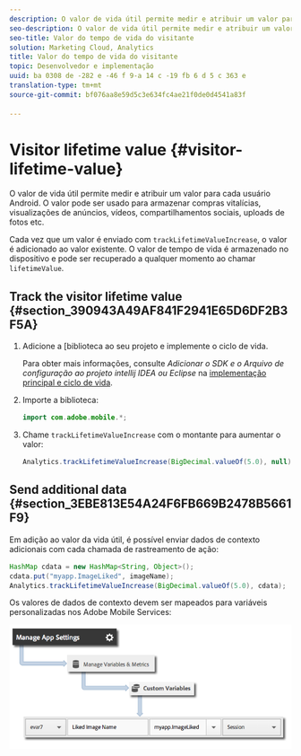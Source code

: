 ```yaml
---
description: O valor de vida útil permite medir e atribuir um valor para cada usuário Android. O valor pode ser usado para armazenar compras vitalícias, visualizações de anúncios, vídeos, compartilhamentos sociais, uploads de fotos etc.
seo-description: O valor de vida útil permite medir e atribuir um valor para cada usuário Android. O valor pode ser usado para armazenar compras vitalícias, visualizações de anúncios, vídeos, compartilhamentos sociais, uploads de fotos etc.
seo-title: Valor do tempo de vida do visitante
solution: Marketing Cloud, Analytics
title: Valor do tempo de vida do visitante
topic: Desenvolvedor e implementação
uuid: ba 0308 de -282 e -46 f 9-a 14 c -19 fb 6 d 5 c 363 e
translation-type: tm+mt
source-git-commit: bf076aa8e59d5c3e634fc4ae21f0de0d4541a83f

---
```



# Visitor lifetime value {#visitor-lifetime-value}

O valor de vida útil permite medir e atribuir um valor para cada usuário Android. O valor pode ser usado para armazenar compras vitalícias, visualizações de anúncios, vídeos, compartilhamentos sociais, uploads de fotos etc.

Cada vez que um valor é enviado com `trackLifetimeValueIncrease`, o valor é adicionado ao valor existente. O valor de tempo de vida é armazenado no dispositivo e pode ser recuperado a qualquer momento ao chamar `lifetimeValue`.

## Track the visitor lifetime value {#section_390943A49AF841F2941E65D6DF2B3F5A}

1. Adicione a [biblioteca ao seu projeto e implemente o ciclo de vida.

   Para obter mais informações, consulte *Adicionar o SDK e o Arquivo de configuração ao projeto intellij IDEA ou Eclipse* na [implementação principal e ciclo de vida](/help/android/getting-started/dev-qs.md).
1. Importe a biblioteca:

   ```java
   import com.adobe.mobile.*;
   ```

1. Chame `trackLifetimeValueIncrease` com o montante para aumentar o valor:

   ```java
   Analytics.trackLifetimeValueIncrease(BigDecimal.valueOf(5.0), null);
   ```

## Send additional data {#section_3EBE813E54A24F6FB669B2478B5661F9}

Em adição ao valor da vida útil, é possível enviar dados de contexto adicionais com cada chamada de rastreamento de ação:

```java
HashMap cdata = new HashMap<String, Object>(); 
cdata.put("myapp.ImageLiked", imageName); 
Analytics.trackLifetimeValueIncrease(BigDecimal.valueOf(5.0), cdata);
```

Os valores de dados de contexto devem ser mapeados para variáveis personalizadas nos Adobe Mobile Services:

![](assets/map-variable-context-ltv.png)

